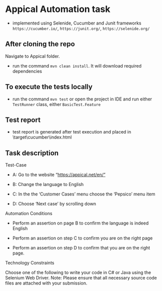 # **Appical Automation task**
-   implemented using Selenide, Cucumber and Junit frameworks
`https://cucumber.io/`, `https://junit.org/`, `https://selenide.org/`

## After cloning the repo

Navigate to Appical folder.

-   run the command `mvn clean install`. It will download required dependencies

## To execute the tests locally

-   run the command `mvn test` or open the project in IDE and run either `TestRunner` class, either `BasicTest.Feature`

## Test report

-   test report is generated  after test execution and placed in \target\cucumber\index.html

## Task description

Test-Case
-  A: Go to the website “https://appical.net/en/”

-  B: Change the language to English

-  C: In the the ‘Customer Cases’ menu choose the ‘Pepsico’ menu item

-  D: Choose ‘Next case’ by scrolling down

Automation Conditions

-  Perform an assertion on page B to confirm the language is indeed English

-  Perform an assertion on step C to confirm you are on the right page

-  Perform an assertion on step D to confirm that you are on the right page.

Technology Constraints

Choose one of the following to write your code in C# or Java using the Selenium Web Driver.
Note: Please ensure that all necessary source code files are attached with your submission.
